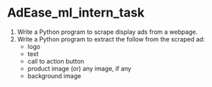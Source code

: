 # AdEase_ml_intern_task

1. Write a Python program to scrape display ads from a webpage.
2. Write a Python program to extract the follow from the scraped ad:
    - logo
    - text
    - call to action button
    - product image (or) any image, if any
    - background image
